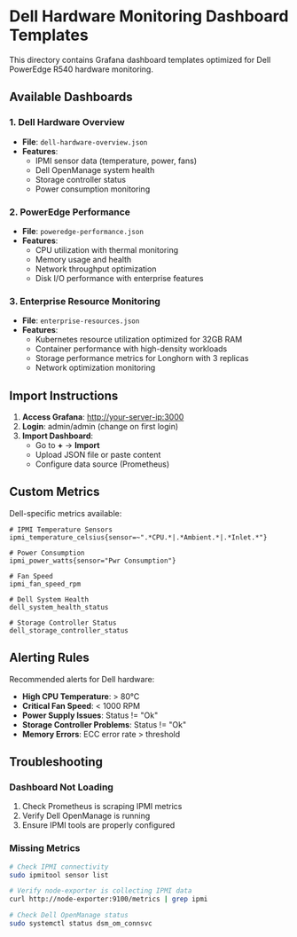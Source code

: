 # Dell Hardware Monitoring Dashboard Templates

This directory contains Grafana dashboard templates optimized for Dell PowerEdge R540 hardware monitoring.

## Available Dashboards

### 1. Dell Hardware Overview
- **File**: `dell-hardware-overview.json`
- **Features**: 
  - IPMI sensor data (temperature, power, fans)
  - Dell OpenManage system health
  - Storage controller status
  - Power consumption monitoring

### 2. PowerEdge Performance
- **File**: `poweredge-performance.json`
- **Features**:
  - CPU utilization with thermal monitoring
  - Memory usage and health
  - Network throughput optimization
  - Disk I/O performance with enterprise features

### 3. Enterprise Resource Monitoring
- **File**: `enterprise-resources.json`
- **Features**:
  - Kubernetes resource utilization optimized for 32GB RAM
  - Container performance with high-density workloads
  - Storage performance metrics for Longhorn with 3 replicas
  - Network optimization monitoring

## Import Instructions

1. **Access Grafana**: <http://your-server-ip:3000>
2. **Login**: admin/admin (change on first login)
3. **Import Dashboard**:
   - Go to **+** → **Import**
   - Upload JSON file or paste content
   - Configure data source (Prometheus)

## Custom Metrics

Dell-specific metrics available:

```promql
# IPMI Temperature Sensors
ipmi_temperature_celsius{sensor=~".*CPU.*|.*Ambient.*|.*Inlet.*"}

# Power Consumption
ipmi_power_watts{sensor="Pwr Consumption"}

# Fan Speed
ipmi_fan_speed_rpm

# Dell System Health
dell_system_health_status

# Storage Controller Status
dell_storage_controller_status
```

## Alerting Rules

Recommended alerts for Dell hardware:

- **High CPU Temperature**: > 80°C
- **Critical Fan Speed**: < 1000 RPM
- **Power Supply Issues**: Status != "Ok"
- **Storage Controller Problems**: Status != "Ok"
- **Memory Errors**: ECC error rate > threshold

## Troubleshooting

### Dashboard Not Loading
1. Check Prometheus is scraping IPMI metrics
2. Verify Dell OpenManage is running
3. Ensure IPMI tools are properly configured

### Missing Metrics
```bash
# Check IPMI connectivity
sudo ipmitool sensor list

# Verify node-exporter is collecting IPMI data
curl http://node-exporter:9100/metrics | grep ipmi

# Check Dell OpenManage status
sudo systemctl status dsm_om_connsvc
```
